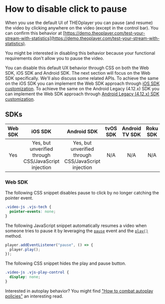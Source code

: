# How to disable click to pause

When you use the default UI of THEOplayer you can pause (and resume) the video by clicking anywhere on the video (except in the control bar).
You can confirm this behavior at [https://demo.theoplayer.com/test-your-stream-with-statistics](https://demo.theoplayer.com/test-your-stream-with-statistics).

You might be interested in disabling this behavior because your functional requirements don't allow you to pause the video.

You can disable this default UX behavior through CSS on both the Web SDK, iOS SDK and Android SDK.
The next section will focus on the Web SDK specifically. We'll also discuss some related APIs.
To achieve the same on the iOS SDK you can implement the Web SDK approach through [iOS SDK customization](../../../theoplayer_versioned_docs/version-v4/getting-started/01-sdks/03-ios/01-ios-sdk-customization.md).
To achieve the same on the Android Legacy (4.12.x) SDK you can implement the Web SDK approach through [Android Legacy (4.12.x) SDK customization](../../../theoplayer_versioned_docs/version-v4/getting-started/01-sdks/02-android/01-android-sdk-customization.md).

## SDKs

| Web SDK |                       iOS SDK                        |                     Android SDK                      | tvOS SDK | Android TV SDK | Roku SDK | Chromecast SDK |
| :-----: | :--------------------------------------------------: | :--------------------------------------------------: | :------: | :------------: | :------: | :------------: |
|   Yes   | Yes, but unverified through CSS/JavaScript injection | Yes, but unverified through CSS/JavaScript injection |   N/A    |      N/A       |   N/A    |      N/A       |

### Web SDK

The following CSS snippet disables pause to click by no longer catching the pointer event.

```css
.video-js .vjs-tech {
  pointer-events: none;
}
```

The following JavaScript snippet automatically resumes a video when someone tries to pause it by leveraging the [`pause`](pathname:///theoplayer/v6/api-reference/web/interfaces/PlayerEventMap.html#pause) event and the [`play()`](pathname:///theoplayer/v6/api-reference/web/classes/ChromelessPlayer.html#play) method.

```javascript
player.addEventListener("pause", () => {
  player.play();
});
```

The following CSS snippet hides the play and pause button.

```css
.video-js .vjs-play-control {
  display: none;
}
```

Interested in autoplay behavior? You might find ["How to combat autoplay policies"](../../faq/02-how-to-combat-autoplay-policies.md) an interesting read.

